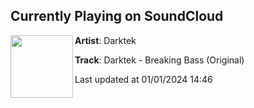 ## Currently Playing on SoundCloud

[<img align="left" width="100" src="https://i1.sndcdn.com/artworks-000075475813-gwdumz-t500x500.jpg">](https://soundcloud.com/djdarktek/darktek-breaking-bass-original)

**Artist**: Darktek 

**Track**: Darktek - Breaking Bass (Original)

Last updated at 01/01/2024 14:46
